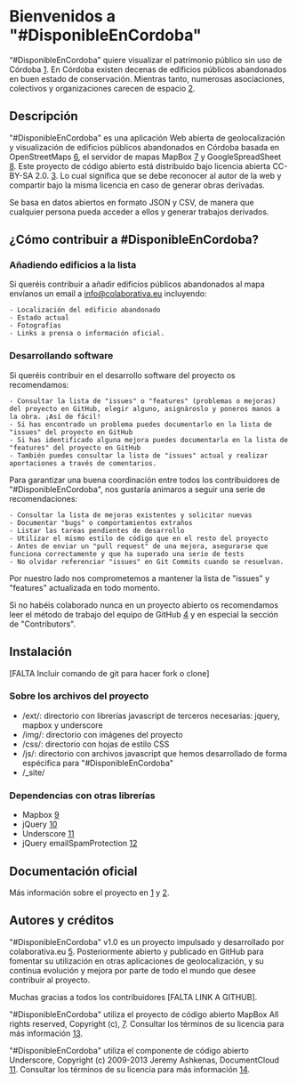 # Bienvenidos a "#DisponibleEnCordoba"

“#DisponibleEnCordoba” quiere visualizar el patrimonio público sin uso de Córdoba [1]. En Córdoba existen decenas de edificios públicos abandonados en buen estado de conservación. Mientras tanto, numerosas asociaciones, colectivos y organizaciones carecen de espacio [2].

## Descripción

"#DisponibleEnCordoba" es una aplicación Web abierta de geolocalización y visualización de edificios públicos abandonados en Córdoba basada en OpenStreetMaps [6], el servidor de mapas MapBox [7] y GoogleSpreadSheet [8]. Este proyecto de código abierto está distribuido bajo licencia abierta CC-BY-SA 2.0. [3]. Lo cual significa que se debe reconocer al autor de la web y compartir bajo la misma licencia en caso de generar obras derivadas.

Se basa en datos abiertos en formato JSON y CSV, de manera que cualquier persona pueda acceder a ellos y generar trabajos derivados.

## ¿Cómo contribuir a #DisponibleEnCordoba?

### Añadiendo edificios a la lista
Si queréis contribuir a añadir edificios públicos abandonados al mapa envíanos un email a info@colaborativa.eu incluyendo: 

    - Localización del edificio abandonado
    - Estado actual
    - Fotografías
    - Links a prensa o información oficial.
 
### Desarrollando software

Si queréis contribuir en el desarrollo software del proyecto os recomendamos:

    - Consultar la lista de "issues" o "features" (problemas o mejoras) del proyecto en GitHub, elegir alguno, asignároslo y poneros manos a la obra. ¡Así de fácil!
    - Si has encontrado un problema puedes documentarlo en la lista de "issues" del proyecto en GitHub
    - Si has identificado alguna mejora puedes documentarla en la lista de "features" del proyecto en GitHub
    - También puedes consultar la lista de "issues" actual y realizar aportaciones a través de comentarios.


Para garantizar una buena coordinación entre todos los contribuidores de "#DisponibleEnCordoba", nos gustaría animaros a seguir una serie de recomendaciones:

    - Consultar la lista de mejoras existentes y solicitar nuevas
    - Documentar "bugs" o comportamientos extraños
    - Listar las tareas pendientes de desarrollo
    - Utilizar el mismo estilo de código que en el resto del proyecto
    - Antes de enviar un "pull request" de una mejora, asegurarse que funciona correctamente y que ha superado una serie de tests
    - No olvidar referenciar "issues" en Git Commits cuando se resuelvan.

Por nuestro lado nos comprometemos a mantener la lista de "issues" y "features" actualizada en todo momento.

Si no habéis colaborado nunca en un proyecto abierto os recomendamos leer el método de trabajo del equipo de GitHub [4] y en especial la sección de "Contributors".

## Instalación

[FALTA Incluir comando de git para hacer fork o clone]

### Sobre los archivos del proyecto

* /ext/: directorio con librerías javascript de terceros necesarias: jquery, mapbox y underscore
* /img/: directorio con imágenes del proyecto
* /css/: directorio con hojas de estilo CSS
* /js/: directorio con archivos javascript que hemos desarrollado de forma espécifica para "#DisponibleEnCordoba"
* /_site/

### Dependencias con otras librerías

* Mapbox [9]
* jQuery [10]
* Underscore [11]
* jQuery emailSpamProtection [12]


## Documentación oficial
Más información sobre el proyecto en [1] y [2].

## Autores y créditos

"#DisponibleEnCordoba" v1.0 es un proyecto impulsado y desarrollado por colaborativa.eu [5]. Posteriormente abierto y publicado en GitHub para fomentar su utilización en otras aplicaciones de geolocalización, y su continua evolución y mejora por parte de todo el mundo que desee contribuir al proyecto.

Muchas gracias a todos los contribuidores [FALTA LINK A GITHUB].

"#DisponibleEnCordoba" utiliza el proyecto de código abierto MapBox All rights reserved, Copyright (c), [7]. Consultar los términos de su licencia para más información [13].

"#DisponibleEnCordoba" utiliza el componente de código abierto Underscore, Copyright (c) 2009-2013 Jeremy Ashkenas, DocumentCloud [11]. Consultar los términos de su licencia para más información [14]. 

[1]: http://disponibleencordoba.colaborativa.eu
[2]: http://colaborativa.eu/proyectos/disponible-en-cordoba/
[3]: http://creativecommons.org/licenses/by-sa/2.0/es/
[4]: http://rdegges.com/successful-github-development
[5]: http://colaborativa.eu
[6]: http://www.openstreetmap.es/
[7]: http://mapbox.com/
[8]: https://drive.google.com/
[9]: http://mapbox.com/mapbox.js/api/v0.6.7/
[10]: http://jquery.org/
[11]: http://underscorejs.org
[12]: http://unckel.de/labs/jquery-plugin-email-spam-protection/
[13]: https://github.com/mapbox/mapbox.js/blob/v1/LICENSE.md
[14]: https://github.com/documentcloud/underscore/blob/master/LICENSE
